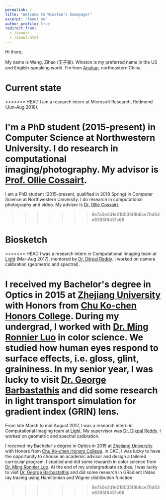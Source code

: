 ```yaml
---
permalink: /
title: "Welcome to Winston's homepage!"
excerpt: "About me"
author_profile: true
redirect_from: 
  - /about/
  - /about.html
---
```


Hi there,

My name is Wang, Zihao (王子豪). Winston is my preferred name in the US and English-speaking world. I'm from [Anshan](https://www.google.com/maps/place/Anshan,+Liaoning,+China/@41.1163422,122.866278,11z/data=!3m1!4b1!4m5!3m4!1s0x5e28b5d159b26c5d:0x7c815864a47d5bd9!8m2!3d41.108647!4d122.994329), northeastern China.

Current state
======
<<<<<<< HEAD
I am a research intern at Microsoft Research, Redmond (Jun-Aug 2018). 

I'm a PhD student (2015-present) in Computer Science at Northwestern University. I do research in computational imaging/photography. My advisor is [Prof. Ollie Cossairt](http://compphotolab.northwestern.edu/people/oliver-ollie-cossairt/).
=======
I am a PhD student (2015-present, qualified in 2018 Spring) in Computer Science at Northwestern University. I do research in computational photography and video. My advisor is [Dr. Ollie Cossairt](http://compphotolab.northwestern.edu/people/oliver-ollie-cossairt/).
>>>>>>> 6e7a0e3d1e018035f8b8ce70d63e8395f6431c66

Biosketch
======
<<<<<<< HEAD
I was a research intern in Computational Imaging team at [Light](http://www.light.co) (Mar-Aug 2017), mentored by [Dr. Dikpal Reddy](https://scholar.google.com/citations?user=zlQCFzkAAAAJ&hl=en&oi=ao). I worked on camera calibration (geometric and spectral).

I received my Bachelor's degree in Optics in 2015 at [Zhejiang University](http://www.zju.edu.cn/english/) with Honors from [Chu Ko-chen Honors College](https://en.wikipedia.org/wiki/Chu_Kochen_Honors_College,_Zhejiang_University). During my undergrad, I worked with [Dr. Ming Ronnier Luo](https://scholar.google.com.hk/citations?user=iQ17HxkAAAAJ&hl=en) in color science. We studied how human eyes respond to surface effects, i.e. gloss, glint, graininess. In my senior year, I was lucky to visit [Dr. George Barbastathis](https://scholar.google.com/citations?user=4rsJDwUAAAAJ&hl=en) and did some research in light transport simulation for gradient index (GRIN) lens.
=======
From late March to mid August 2017, I was a research intern in Computational Imaging team at [Light](http://www.light.co). My supervisor was [Dr. Dikpal Reddy](https://scholar.google.com/citations?user=zlQCFzkAAAAJ&hl=en&oi=ao). I worked on geometric and spectral calibration.

I received my Bachelor's degree in Optics in 2015 at [Zhejiang University](http://www.zju.edu.cn/english/) with Honors from [Chu Ko-chen Honors College](https://en.wikipedia.org/wiki/Chu_Kochen_Honors_College,_Zhejiang_University). In CKC, I was lucky to have the opportunity to choose an academic advisor and design a tailored curricular program. I studied and did some research in color science from [Dr. Ming Ronnier Luo](https://scholar.google.com.hk/citations?user=iQ17HxkAAAAJ&hl=en). At the end of my undergraduate studies, I was lucky to visit [Dr. George Barbastathis](https://scholar.google.com/citations?user=4rsJDwUAAAAJ&hl=en) and did some research in GRadient INdex ray tracing using Hamiltonian and Wigner distribution function.
>>>>>>> 6e7a0e3d1e018035f8b8ce70d63e8395f6431c66
